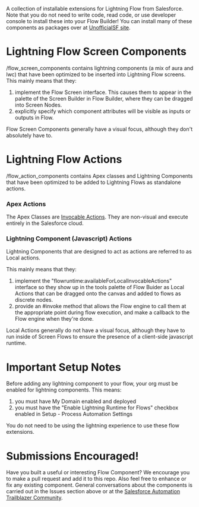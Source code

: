 
A collection of installable extensions for Lightning Flow from Salesforce. Note that you do not need to write code, read code, or use developer console to install these into your Flow Builder! You can install many of these components as packages over at [UnofficialSF site](http://unofficialsf.com). 


# Lightning Flow Screen Components
/flow_screen_components contains lightning components (a mix of aura and lwc) that have been optimized to be inserted into Lightning Flow screens. This mainly means that they:
1) implement the Flow Screen interface. This causes them to appear in the palette of the Screen Builder in Flow Builder, where they  can be dragged into Screen Nodes.
2) explicitly specify which component attributes will be visible as inputs or outputs in Flow.  

Flow Screen Components generally have a visual focus, although they don't absolutely have to.


# Lightning Flow Actions
/flow_action_components contains Apex classes and Lightning Components  that have been optimized to be added to Lightning Flows as standalone actions. 

### Apex Actions
The Apex Classes are [Invocable Actions](https://unofficialsf.com/developing-flow-actions/). They are non-visual and execute entirely in the Salesforce cloud.

### Lightning Component (Javascript) Actions
Lightning Components that are designed to act as actions are referred to as Local actions. 

This mainly means that they:
1) implement the "flowruntime:availableForLocalInvocableActions" interface so they show up in the tools palette of Flow Buider as Local Actions that can be dragged onto the canvas and added to flows as discrete nodes. 
2) provide an #invoke method that allows the Flow engine to call them at the appropriate point during flow execution, and make a callback to the Flow engine when they're done.

Local Actions generally do not have a visual focus, although they have to run inside of Screen Flows to ensure the presence of a client-side javascript runtime.


# Important Setup Notes
Before adding any lightning component to your flow, your org must be enabled for lightning components. This means:
1) you must have My Domain enabled and deployed
2) you must have the "Enable Lightning Runtime for Flows" checkbox enabled in Setup - Process Automation Settings

You do not need to be using the lightning experience to use these flow extensions.

# Submissions Encouraged!
Have you built a useful or interesting Flow Component? We encourage you to make a pull request and add it to this repo. Also feel free to enhance or fix any existing component. General conversations about the components is carried out in the Issues section above or at the [Salesforce Automation Trailblazer Community](https://success.salesforce.com/_ui/core/chatter/groups/GroupProfilePage?g=0F9300000001rzcCAA).


